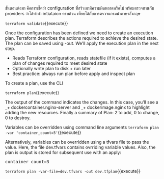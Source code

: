 
ขั้นตอนต่อมา คือการเช็คว่า configuration ที่สร้างมามีความผิดพลาดหรือไม่ พร้อมตรวจทานกับ providers ว่าได้ทำทำ intiataion ครบถ้วน เทียบได้กับการตรวจแกรมม่าภาษาอังกฤษ

`terraform validate`{{execute}}


Once the configuration has been defined we need to create an execution plan. Terraform describes the actions required to achieve the desired state. The plan can be saved using -out. We'll apply the execution plan in the next step.

* Reads Terraform configuration, reads statefile (if it exists), computes a plan of changes required to meet desired state
* Optionally write plan to disk + run later
* Best practice: always run plan before apply and inspect plan 

To create a plan, use the CLI

`terraform plan`{{execute}}

The output of the command indicates the changes. In this case, you'll see a _+ dockercontainer.nginx-server and _+ dockerimage.nginx to highlight adding the new resources. Finally a summary of Plan: 2 to add, 0 to change, 0 to destroy.

Variables can be overridden using command line arguments
`terraform plan -var 'container_count=5'`{{execute}}

Alternatively, variables can be overridden using a tfvars file to pass the value.  Here, the file dev.tfvars contains ovrriding variable values. Also, the plan is output is stored for subsequent use with an apply:

<pre class="file" data-filename="dev.tfvars" data-target="replace">container_count=3
</pre>

`terraform plan -var-file=dev.tfvars -out dev.tfplan`{{execute}}
